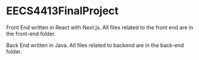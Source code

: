 # EECS4413FinalProject

Front End written in React with Next.js. All files related to the front end are in the front-end folder.

Back End written in Java. All files related to backend are in the back-end folder.
